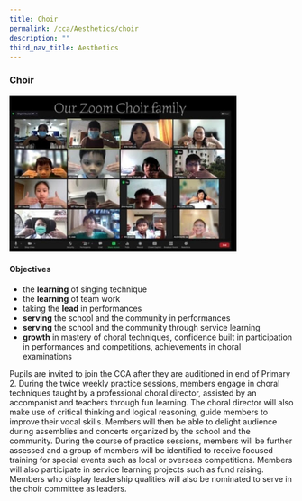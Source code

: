 ```yaml
---
title: Choir
permalink: /cca/Aesthetics/choir
description: ""
third_nav_title: Aesthetics
---
```

### Choir

<img src="/images/choir.png" 
     style="width:80%">
		 
#### Objectives

*   the **learning** of singing technique 
*   the **learning** of team work 
*   taking the **lead** in performances 
*   **serving** the school and the community in performances 
*   **serving** the school and the community through service learning 
*   **growth** in mastery of choral techniques, confidence built in participation in performances and competitions, achievements in choral examinations 

Pupils are invited to join the CCA after they are auditioned in end of Primary 2. During the twice weekly practice sessions, members engage in choral techniques taught by a professional choral director, assisted by an accompanist and teachers through fun learning. The choral director will also make use of critical thinking and logical reasoning, guide members to improve their vocal skills. Members will then be able to delight audience during assemblies and concerts organized by the school and the community. During the course of practice sessions, members will be further assessed and a group of members will be identified to receive focused training for special events such as local or overseas competitions. Members will also participate in service learning projects such as fund raising. Members who display leadership qualities will also be nominated to serve in the choir committee as leaders.